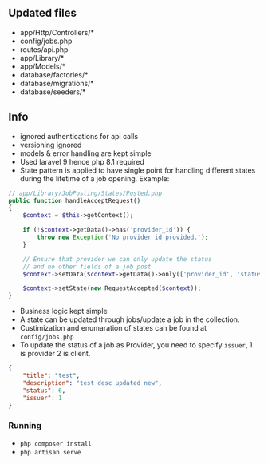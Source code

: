 ## Updated files

- app/Http/Controllers/*
- config/jobs.php
- routes/api.php
- app/Library/*
- app/Models/*
- database/factories/*
- database/migrations/*
- database/seeders/*

## Info

- ignored authentications for api calls
- versioning ignored
- models & error handling are kept simple
- Used laravel 9 hence php 8.1 required
- State pattern is applied to have single point for handling different states during the lifetime of a job opening.
  Example:
```php
// app/Library/JobPosting/States/Posted.php
public function handleAcceptRequest()
{
    $context = $this->getContext();

    if (!$context->getData()->has('provider_id')) {
        throw new Exception('No provider id provided.');
    }

    // Ensure that provider we can only update the status
    // and no other fields of a job post
    $context->setData($context->getData()->only(['provider_id', 'status']));

    $context->setState(new RequestAccepted($context));
}
```
- Business logic kept simple
- A state can be updated through jobs/update a job in the collection.
- Custimization and enumaration of states can be found at  
`config/jobs.php`
- To update the status of a job as Provider, you need to specify `issuer`, 1 is provider 2 is client.
```json
{
    "title": "test",
    "description": "test desc updated new",
    "status": 6,
    "issuer": 1
}
```

### Running

- `php composer install`
- `php artisan serve`

